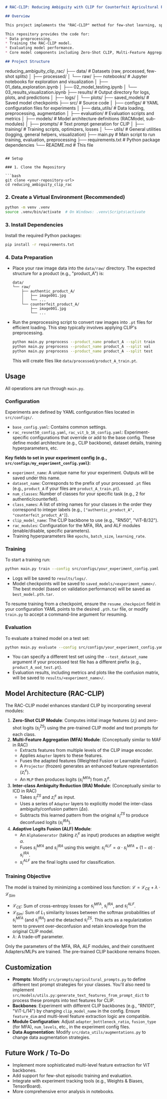 ```markdown
# RAC-CLIP: Reducing Ambiguity with CLIP for Counterfeit Agricultural Product Identification

## Overview

This project implements the "RAC-CLIP" method for few-shot learning, specifically applied to the task of identifying counterfeit agricultural products. The core idea is to enhance the robustness and discriminative power of CLIP's features and logits by explicitly modeling and reducing inter-class ambiguity.

This repository provides the code for:
* Data preprocessing.
* Training the RAC-CLIP model.
* Evaluating model performance.
* Core model components including Zero-Shot CLIP, Multi-Feature Aggregation (MFA), Inter-class Ambiguity Reduction (IRA), and Adaptive Logits Fusion (ALF).

## Project Structure

```
reducing_ambiguity_clip_rac/
├── data/                     # Datasets (raw, processed, few-shot splits)
│   ├── processed/
│   └── raw/
├── notebooks/                # Jupyter notebooks for exploration and visualization
│   ├── 01_data_exploration.ipynb
│   ├── 02_model_testing.ipynb
│   └── 03_results_visualization.ipynb
├── results/                  # Output directory for logs, plots, and predictions
│   ├── logs/
│   └── plots/
├── saved_models/             # Saved model checkpoints
├── src/                      # Source code
│   ├── configs/              # YAML configuration files for experiments
│   ├── data_utils/           # Data loading, preprocessing, augmentation
│   ├── evaluation/           # Evaluation scripts and metrics
│   ├── models/               # Model architecture definitions (RACModel, sub-modules)
│   ├── prompts/              # Text prompt generation for CLIP
│   ├── training/             # Training scripts, optimizers, losses
│   └── utils/                # General utilities (logging, general helpers, visualization)
├── main.py                   # Main script to run training, evaluation, preprocessing
├── requirements.txt          # Python package dependencies
└── README.md                 # This file
```

## Setup

### 1. Clone the Repository

```bash
git clone <your-repository-url>
cd reducing_ambiguity_clip_rac
```

### 2. Create a Virtual Environment (Recommended)

```bash
python -m venv .venv
source .venv/bin/activate  # On Windows: .venv\Scripts\activate
```

### 3. Install Dependencies

Install the required Python packages:

```bash
pip install -r requirements.txt
```

### 4. Data Preparation

* Place your raw image data into the `data/raw/` directory. The expected structure for a product (e.g., "product\_A") is:
    ```
    data/
    └── raw/
        ├── authentic_product_A/
        │   ├── image001.jpg
        │   └── ...
        └── counterfeit_product_A/
            ├── image001.jpg
            └── ...
    ```
* Run the preprocessing script to convert raw images into `.pt` files for efficient loading. This step typically involves applying CLIP's preprocessing.
    ```bash
    python main.py preprocess --product_name product_A --split train
    python main.py preprocess --product_name product_A --split val
    python main.py preprocess --product_name product_A --split test
    ```
    This will create files like `data/processed/product_A_train.pt`.

## Usage

All operations are run through `main.py`.

### Configuration

Experiments are defined by YAML configuration files located in `src/configs/`.
* `base_config.yaml`: Contains common settings.
* `rac_resnet50_config.yaml`, `rac_vit_b_16_config.yaml`: Experiment-specific configurations that override or add to the base config. These define model architecture (e.g., CLIP backbone), dataset details, training hyperparameters, etc.

**Key fields to set in your experiment config (e.g., `src/configs/my_experiment_config.yaml`):**
* `experiment_name`: A unique name for your experiment. Outputs will be saved under this name.
* `dataset_name`: Corresponds to the prefix of your processed `.pt` files (e.g., `product_A` if your files are `product_A_train.pt`).
* `num_classes`: Number of classes for your specific task (e.g., 2 for authentic/counterfeit).
* `class_names`: A list of string names for your classes in the order they correspond to integer labels (e.g., `["authentic_product_A", "counterfeit_product_A"]`).
* `clip_model_name`: The CLIP backbone to use (e.g., "RN50", "ViT-B/32").
* `rac_modules`: Configuration for the MFA, IRA, and ALF modules (enable/disable, specific parameters).
* Training hyperparameters like `epochs`, `batch_size`, `learning_rate`.

### Training

To start a training run:

```bash
python main.py train --config src/configs/your_experiment_config.yaml
```

* Logs will be saved to `results/logs/`.
* Model checkpoints will be saved to `saved_models/<experiment_name>/`. The best model (based on validation performance) will be saved as `best_model.pth.tar`.

To resume training from a checkpoint, ensure the `resume_checkpoint` field in your configuration YAML points to the desired `.pth.tar` file, or modify `train.py` to accept a command-line argument for resuming.

### Evaluation

To evaluate a trained model on a test set:

```bash
python main.py evaluate --config src/configs/your_experiment_config.yaml --checkpoint saved_models/<experiment_name>/best_model.pth.tar
```

* You can specify a different test set using the `--test_dataset_name` argument if your processed test file has a different prefix (e.g., `product_A_ood_test.pt`).
* Evaluation results, including metrics and plots like the confusion matrix, will be saved to `results/<experiment_name>/`.

## Model Architecture (RAC-CLIP)

The RAC-CLIP model enhances standard CLIP by incorporating several modules:

1.  **Zero-Shot CLIP Module**: Computes initial image features ($z_i$) and zero-shot logits ($s_i^{ZS}$) using the pre-trained CLIP model and text prompts for each class.
2.  **Multi-Feature Aggregation (MFA) Module**: (Conceptually similar to MAF in RAC)
    * Extracts features from multiple levels of the CLIP image encoder.
    * Applies `Adapter` layers to these features.
    * Fuses the adapted features (Weighted Fusion or Learnable Fusion).
    * A `Projector` (frozen) generates an enhanced feature representation ($z_i^e$).
    * An `MLP` then produces logits ($s_i^{MFA}$) from $z_i^e$.
3.  **Inter-class Ambiguity Reduction (IRA) Module**: (Conceptually similar to ICD in RAC)
    * Takes $s_i^{ZS}$ and $z_i^e$ as input.
    * Uses a series of `Adapter` layers to explicitly model the inter-class ambiguity/confusion pattern ($\Delta s$).
    * Subtracts this learned pattern from the original $s_i^{ZS}$ to produce deconfused logits ($s_i^{IRA}$).
4.  **Adaptive Logits Fusion (ALF) Module**:
    * An `AlphaGenerator` (taking $z_i^e$ as input) produces an adaptive weight $\alpha$.
    * Fuses $s_i^{MFA}$ and $s_i^{IRA}$ using this weight: $s_i^{ALF} = \alpha \cdot s_i^{MFA} + (1-\alpha) \cdot s_i^{IRA}$.
    * $s_i^{ALF}$ are the final logits used for classification.

### Training Objective

The model is trained by minimizing a combined loss function:
$\mathcal{L} = \mathcal{L}_{CE} + \lambda \cdot \mathcal{L}_{Sim}$
* $\mathcal{L}_{CE}$: Sum of cross-entropy losses for $s_i^{MFA}$, $s_i^{IRA}$, and $s_i^{ALF}$.
* $\mathcal{L}_{Sim}$: Sum of $L_1$ similarity losses between the softmax probabilities of $s_i^{MFA}$ (and $s_i^{IRA}$) and the detached $s_i^{ZS}$. This acts as a regularization term to prevent over-deconfusion and retain knowledge from the original CLIP model.
* $\lambda$: A trade-off parameter.

Only the parameters of the MFA, IRA, ALF modules, and their constituent Adapters/MLPs are trained. The pre-trained CLIP backbone remains frozen.

## Customization

* **Prompts**: Modify `src/prompts/agricultural_prompts.py` to define different text prompt strategies for your classes. You'll also need to implement `src/models/utils.py:generate_text_features_from_prompt_dict` to process these prompts into text features for CLIP.
* **Backbones**: Experiment with different CLIP backbones (e.g., "RN101", "ViT-L/14") by changing `clip_model_name` in the config. Ensure `feature_dim` and multi-level feature extraction logic are compatible.
* **Module Configuration**: Adjust `adapter_bottleneck_ratio`, `fusion_type` (for MFA), `num_levels`, etc., in the experiment config files.
* **Data Augmentation**: Modify `src/data_utils/augmentations.py` to change data augmentation strategies.

## Future Work / To-Do

* Implement more sophisticated multi-level feature extraction for ViT backbones.
* Add support for few-shot episodic training and evaluation.
* Integrate with experiment tracking tools (e.g., Weights & Biases, TensorBoard).
* More comprehensive error analysis in notebooks.

